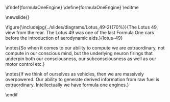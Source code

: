 \ifndef{formulaOneEngine}
\define{formulaOneEngine}
\editme

\newslide{}


\figure{\includejpg{../slides/diagrams/Lotus_49-2}{70%}}{The Lotus 49, view from the rear. The Lotus 49 was one of the last Formula One cars before the introduction of aerodynamic aids.}{lotus-49}

\notes{So when it comes to our ability to compute we are extraordinary, not compute in our conscious mind, but the underlying neuron firings that underpin both our consciousness, our subconsciousness as well as our motor control etc.}

\notes{If we think of ourselves as vehicles, then we are massively overpowered. Our ability to generate derived information from raw fuel is extraordinary. Intellectually we have formula one engines.}


\endif
